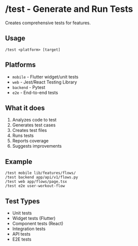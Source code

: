 # /test - Generate and Run Tests

Creates comprehensive tests for features.

## Usage
```
/test <platform> [target]
```

## Platforms
- `mobile` - Flutter widget/unit tests
- `web` - Jest/React Testing Library
- `backend` - Pytest
- `e2e` - End-to-end tests

## What it does
1. Analyzes code to test
2. Generates test cases
3. Creates test files
4. Runs tests
5. Reports coverage
6. Suggests improvements

## Example
```
/test mobile lib/features/flows/
/test backend app/api/v1/flows.py
/test web app/flows/page.tsx
/test e2e user-workout-flow
```

## Test Types
- Unit tests
- Widget tests (Flutter)
- Component tests (React)
- Integration tests
- API tests
- E2E tests
